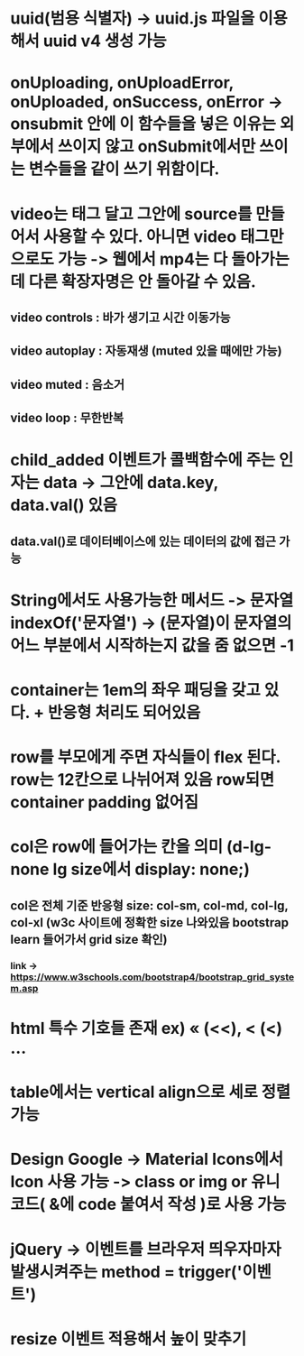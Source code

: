 # uuid(범용 식별자) -> uuid.js 파일을 이용해서 uuid v4 생성 가능

# onUploading, onUploadError, onUploaded, onSuccess, onError -> onsubmit 안에 이 함수들을 넣은 이유는 외부에서 쓰이지 않고 onSubmit에서만 쓰이는 변수들을 같이 쓰기 위함이다.

# video는 태그 달고 그안에 source를 만들어서 사용할 수 있다. 아니면 video 태그만으로도 가능 -> 웹에서 mp4는 다 돌아가는데 다른 확장자명은 안 돌아갈 수 있음. 
## video controls : 바가 생기고 시간 이동가능
## video autoplay : 자동재생 (muted 있을 때에만 가능)
## video muted : 음소거
## video loop : 무한반복

# child_added 이벤트가 콜백함수에 주는 인자는 data -> 그안에 data.key, data.val() 있음
## data.val()로 데이터베이스에 있는 데이터의 값에 접근 가능

# String에서도 사용가능한 메서드 -> 문자열indexOf('문자열') -> (문자열)이 문자열의 어느 부분에서 시작하는지 값을 줌 없으면 -1

# container는 1em의 좌우 패딩을 갖고 있다. + 반응형 처리도 되어있음

# row를 부모에게 주면 자식들이 flex 된다. row는 12칸으로 나뉘어져 있음 row되면 container padding 없어짐

# col은 row에 들어가는 칸을 의미 (d-lg-none lg size에서 display: none;)
## col은 전체 기준  반응형 size: col-sm, col-md, col-lg, col-xl  (w3c 사이트에 정확한 size 나와있음 bootstrap learn 들어가서 grid size 확인) 
### link -> https://www.w3schools.com/bootstrap4/bootstrap_grid_system.asp

# html 특수 기호들 존재 ex) &laquo; (<<), &lt; (<) ...

# table에서는 vertical align으로 세로 정렬 가능

# Design Google -> Material Icons에서 Icon 사용 가능 -> class or img or 유니코드( &에 code 붙여서 작성 )로 사용 가능

# jQuery -> 이벤트를 브라우저 띄우자마자 발생시켜주는 method = trigger('이벤트')

# resize 이벤트 적용해서 높이 맞추기